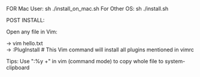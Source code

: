 FOR Mac User:
  sh ./install_on_mac.sh
For Other OS:
  sh ./install.sh

POST INSTALL:          

Open any file in Vim:

-> vim hello.txt               
-> :PlugInstall  # This Vim command will install all plugins mentioned in vimrc      

Tips:
    Use ":%y +" in vim (command mode) to copy whole file to system-clipboard
